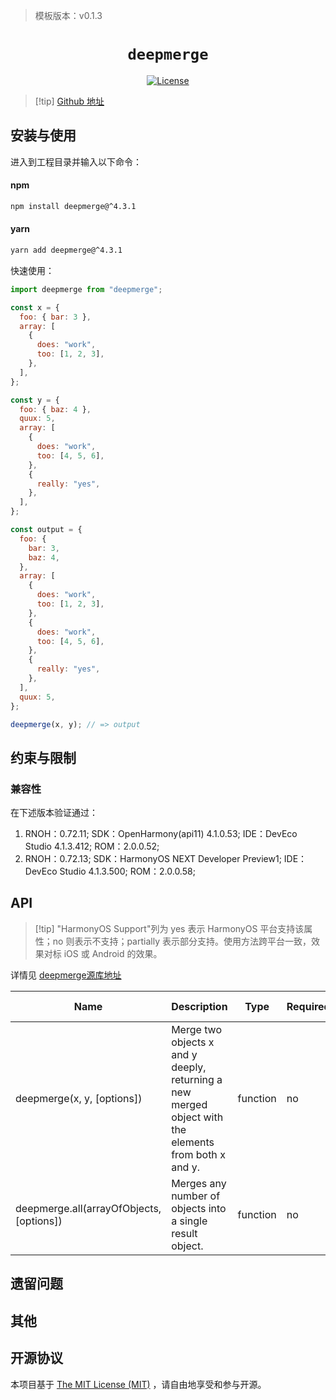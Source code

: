 > 模板版本：v0.1.3

<p align="center">
  <h1 align="center"> <code>deepmerge</code> </h1>
</p>
<p align="center">
    <a href="https://github.com/TehShrike/deepmerge/blob/master/license.txt">
        <img src="https://img.shields.io/badge/license-MIT-green.svg" alt="License" />
    </a>
</p>

> [!tip] [Github 地址](https://github.com/TehShrike/deepmerge)

## 安装与使用

进入到工程目录并输入以下命令：

<!-- tabs:start -->

#### **npm**

```bash
npm install deepmerge@^4.3.1
```

#### **yarn**

```bash
yarn add deepmerge@^4.3.1
```

<!-- tabs:end -->

快速使用：

<!-- {% raw %} -->
```js
import deepmerge from "deepmerge";

const x = {
  foo: { bar: 3 },
  array: [
    {
      does: "work",
      too: [1, 2, 3],
    },
  ],
};

const y = {
  foo: { baz: 4 },
  quux: 5,
  array: [
    {
      does: "work",
      too: [4, 5, 6],
    },
    {
      really: "yes",
    },
  ],
};

const output = {
  foo: {
    bar: 3,
    baz: 4,
  },
  array: [
    {
      does: "work",
      too: [1, 2, 3],
    },
    {
      does: "work",
      too: [4, 5, 6],
    },
    {
      really: "yes",
    },
  ],
  quux: 5,
};

deepmerge(x, y); // => output
```
<!-- {% endraw %} -->

## 约束与限制

### 兼容性

在下述版本验证通过：

1. RNOH：0.72.11; SDK：OpenHarmony(api11) 4.1.0.53; IDE：DevEco Studio 4.1.3.412; ROM：2.0.0.52;
2. RNOH：0.72.13; SDK：HarmonyOS NEXT Developer Preview1; IDE：DevEco Studio 4.1.3.500; ROM：2.0.0.58;

## API

> [!tip] "HarmonyOS Support"列为 yes 表示 HarmonyOS 平台支持该属性；no 则表示不支持；partially 表示部分支持。使用方法跨平台一致，效果对标 iOS 或 Android 的效果。

详情见 [deepmerge源库地址](https://github.com/TehShrike/deepmerge)

| Name                                     | Description                                                                                          | Type     | Required | HarmonyOS Support |
| ---------------------------------------- | ---------------------------------------------------------------------------------------------------- | -------- | -------- | ----------------- |
| deepmerge(x, y, [options])               | Merge two objects x and y deeply, returning a new merged object with the elements from both x and y. | function | no       | yes               |
| deepmerge.all(arrayOfObjects, [options]) | Merges any number of objects into a single result object.                                            | function | no       | yes               |

## 遗留问题

## 其他

## 开源协议

本项目基于 [The MIT License (MIT)](https://github.com/TehShrike/deepmerge/blob/master/license.txt) ，请自由地享受和参与开源。
